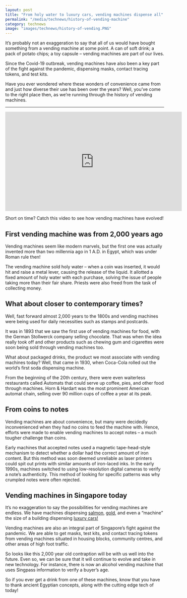 ```yaml
---
layout: post
title: "From holy water to luxury cars, vending machines dispense all"
permalink: "/media/technews/history-of-vending-machine"
category: technews
image: "images/technews/history-of-vending.PNG"
---
```


It’s probably not an exaggeration to say that all of us would have bought something from a vending machine at some point. A can of soft drink; a pack of potato chips; a toy capsule  – vending machines are part of our lives. 

Since the Covid-19 outbreak, vending machines have also been a key part of the fight against the pandemic, dispensing masks, contact tracing tokens, and test kits. 

Have you ever wondered where these wonders of convenience came from and just how diverse their use has been over the years? Well, you’ve come to the right place then, as we’re running through the history of vending machines. 

---

<div class="bp-youtube">
  
<iframe width="560" height="315" src="https://www.youtube.com/embed/TZlPEh1UG2g" title="YouTube video player" frameborder="0" allow="accelerometer; autoplay; clipboard-write; encrypted-media; gyroscope; picture-in-picture" allowfullscreen></iframe>  
</div>

Short on time? Catch this video to see how vending machines have evolved!

## First vending machine was from 2,000 years ago

Vending machines seem like modern marvels, but the first one was actually invented more than two millennia ago in 1 A.D. in Egypt, which was under Roman rule then! 

The vending machine sold holy water – when a coin was inserted, it would hit and raise a metal lever, causing the release of the liquid. It allotted a fixed amount of holy water with each purchase, solving the issue of people taking more than their fair share. Priests were also freed from the task of collecting money.  

## What about closer to contemporary times?

Well, fast forward almost 2,000 years to the 1800s and vending machines were being used for daily necessities such as stamps and postcards. 

It was in 1893 that we saw the first use of vending machines for food, with the German Stollwerck company selling chocolate. That was when the idea really took off and other products such as chewing gum and cigarettes were soon being sold through vending machines too. 

What about packaged drinks, the product we most associate with vending machines today? Well, that came in 1930, when Coca-Cola rolled out the world’s first soda dispensing machine. 

From the beginning of the 20th century, there were even waiterless restaurants called Automats that could serve up coffee, pies, and other food through machines. Horn & Hardart was the most prominent American automat chain, selling over 90 million cups of coffee a year at its peak. 

## From coins to notes

Vending machines are about convenience, but many were decidedly inconvenienced when they had no coins to feed the machine with. Hence, efforts were made to enable vending machines to accept notes – a much tougher challenge than coins. 

Early machines that accepted notes used a magnetic tape-head-style mechanism to detect whether a dollar had the correct amount of iron content. But this method was soon deemed unreliable as laser printers could spit out prints with similar amounts of iron-laced inks. 
In the early 1990s, machines switched to using low-resolution digital cameras to verify a note’s authenticity. This method of looking for specific patterns was why crumpled notes were often rejected. 

## Vending machines in Singapore today

It’s no exaggeration to say the possibilities for vending machines are endless. We have machines dispensing [salmon](https://www.norwegiansalmon.com.sg), [gold](https://asia.nikkei.com/Business/Asia-s-1st-gold-vending-machines-for-Singapore-casinos), and even a “machine” the size of a building dispensing [luxury cars!](https://www.youtube.com/watch?v=Hi0aPm02JM0) 

Vending machines are also an integral part of Singapore’s fight against the pandemic. We are able to get masks, test kits, and contact tracing tokens from vending machines situated in housing blocks, community centres, and other areas of high foot traffic. 

So looks like this 2,000 year old contraption will be with us well into the future. Even so, we can be sure that it will continue to evolve and take in new technology. For instance, there is now an alcohol vending machine that uses Singpass information to verify a buyer’s age. 

So if you ever get a drink from one of these machines, know that you have to thank ancient Egyptian concepts, along with the cutting edge tech of today!

